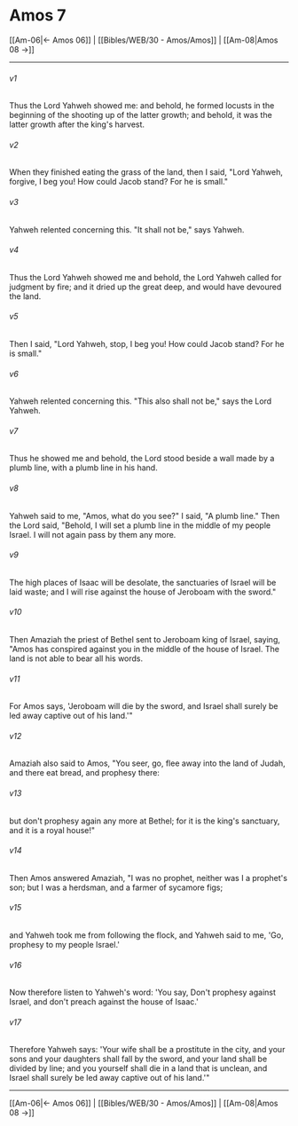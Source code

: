 # Amos 7

[[Am-06|← Amos 06]] | [[Bibles/WEB/30 - Amos/Amos]] | [[Am-08|Amos 08 →]]
***



###### v1 
Thus the Lord Yahweh showed me: and behold, he formed locusts in the beginning of the shooting up of the latter growth; and behold, it was the latter growth after the king's harvest. 

###### v2 
When they finished eating the grass of the land, then I said, "Lord Yahweh, forgive, I beg you! How could Jacob stand? For he is small." 

###### v3 
Yahweh relented concerning this. "It shall not be," says Yahweh. 

###### v4 
Thus the Lord Yahweh showed me and behold, the Lord Yahweh called for judgment by fire; and it dried up the great deep, and would have devoured the land. 

###### v5 
Then I said, "Lord Yahweh, stop, I beg you! How could Jacob stand? For he is small." 

###### v6 
Yahweh relented concerning this. "This also shall not be," says the Lord Yahweh. 

###### v7 
Thus he showed me and behold, the Lord stood beside a wall made by a plumb line, with a plumb line in his hand. 

###### v8 
Yahweh said to me, "Amos, what do you see?" I said, "A plumb line." Then the Lord said, "Behold, I will set a plumb line in the middle of my people Israel. I will not again pass by them any more. 

###### v9 
The high places of Isaac will be desolate, the sanctuaries of Israel will be laid waste; and I will rise against the house of Jeroboam with the sword." 

###### v10 
Then Amaziah the priest of Bethel sent to Jeroboam king of Israel, saying, "Amos has conspired against you in the middle of the house of Israel. The land is not able to bear all his words. 

###### v11 
For Amos says, 'Jeroboam will die by the sword, and Israel shall surely be led away captive out of his land.'" 

###### v12 
Amaziah also said to Amos, "You seer, go, flee away into the land of Judah, and there eat bread, and prophesy there: 

###### v13 
but don't prophesy again any more at Bethel; for it is the king's sanctuary, and it is a royal house!" 

###### v14 
Then Amos answered Amaziah, "I was no prophet, neither was I a prophet's son; but I was a herdsman, and a farmer of sycamore figs; 

###### v15 
and Yahweh took me from following the flock, and Yahweh said to me, 'Go, prophesy to my people Israel.' 

###### v16 
Now therefore listen to Yahweh's word: 'You say, Don't prophesy against Israel, and don't preach against the house of Isaac.' 

###### v17 
Therefore Yahweh says: 'Your wife shall be a prostitute in the city, and your sons and your daughters shall fall by the sword, and your land shall be divided by line; and you yourself shall die in a land that is unclean, and Israel shall surely be led away captive out of his land.'"

***
[[Am-06|← Amos 06]] | [[Bibles/WEB/30 - Amos/Amos]] | [[Am-08|Amos 08 →]]
